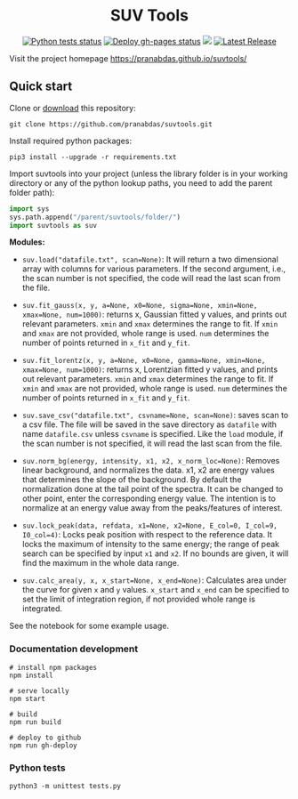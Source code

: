 <h1 align="center">SUV Tools</h1>

<p align="center">
  <a href="https://github.com/pranabdas/suvtools/actions/workflows/python-tests.yml"><img src="https://github.com/pranabdas/suvtools/actions/workflows/python-tests.yml/badge.svg" alt="Python tests status"></a>
  <a href="https://github.com/pranabdas/suvtools/actions/workflows/deploy-gh-pages.yml"><img src="https://github.com/pranabdas/suvtools/actions/workflows/deploy-gh-pages.yml/badge.svg" alt="Deploy gh-pages status"></a>
  <a href="https://github.com/pranabdas/suvtools/blob/master/LICENSE"><img src="https://img.shields.io/github/license/sourcerer-io/hall-of-fame.svg?colorB=A31F34"></a>
  <a href="https://github.com/pranabdas/suvtools/releases/latest"><img src="https://img.shields.io/github/v/release/pranabdas/suvtools.svg" alt="Latest Release"/></a>
</p>


Visit the project homepage <https://pranabdas.github.io/suvtools/>

## Quick start

Clone or [download](https://github.com/pranabdas/suvtools/releases) this
repository:
```console
git clone https://github.com/pranabdas/suvtools.git
```

Install required python packages:
```console
pip3 install --upgrade -r requirements.txt
```

Import suvtools into your project (unless the library folder is in your working
directory or any of the python lookup paths, you need to add the parent folder
path):
```python
import sys
sys.path.append("/parent/suvtools/folder/")
import suvtools as suv
```

**Modules:**

- `suv.load("datafile.txt", scan=None)`: It will return a two dimensional array
with columns for various parameters. If the second argument, i.e., the scan
number is not specified, the code will read the last scan from the file.

- `suv.fit_gauss(x, y, a=None, x0=None, sigma=None, xmin=None, xmax=None, num=1000)`:
returns x, Gaussian fitted y values, and prints out relevant parameters. `xmin`
and `xmax` determines the range to fit. If `xmin` and `xmax` are not provided,
whole range is used. `num` determines the number of points returned in `x_fit`
and `y_fit`.

- `suv.fit_lorentz(x, y, a=None, x0=None, gamma=None, xmin=None, xmax=None, num=1000)`:
returns x, Lorentzian fitted y values, and prints out relevant parameters.
`xmin` and `xmax` determines the range to fit. If `xmin` and `xmax` are not
provided, whole range is used. `num` determines the number of points returned in
`x_fit` and `y_fit`.

- `suv.save_csv("datafile.txt", csvname=None, scan=None)`: saves scan to a csv
file. The file will be saved in the save directory as `datafile` with name
`datafile.csv` unless  `csvname` is specified. Like the `load` module, if the
scan number is not specified, it will read the last scan from the file.

- `suv.norm_bg(energy, intensity, x1, x2, x_norm_loc=None)`:
Removes linear background, and normalizes the data. x1, x2 are energy values
that determines the slope of the background. By default the normalization done
at the tail point of the spectra. It can be changed to other point, enter the
corresponding energy value. The intention is to normalize at an energy value
away from the peaks/features of interest.

- `suv.lock_peak(data, refdata, x1=None, x2=None, E_col=0, I_col=9, I0_col=4)`:
Locks peak position with respect to the reference data. It locks the maximum of
intensity to the same energy; the range of peak search can be specified by input
`x1` and `x2`. If no bounds are given, it will find the maximum in the whole
data range.

- `suv.calc_area(y, x, x_start=None, x_end=None)`:
Calculates area under the curve for given `x` and `y` values. `x_start` and
`x_end` can be specified to set the limit of integration region, if not provided
whole range is integrated.

See the notebook for some example usage.

### Documentation development

```console
# install npm packages
npm install

# serve locally
npm start

# build
npm run build

# deploy to github
npm run gh-deploy
```

### Python tests

```console
python3 -m unittest tests.py
```
